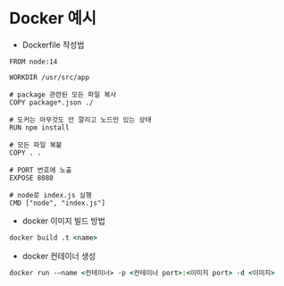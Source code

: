 # Docker 예시

- Dockerfile 작성법

```docker
FROM node:14

WORKDIR /usr/src/app

# package 관련된 모든 파일 복사
COPY package*.json ./

# 도커는 아무것도 안 깔리고 노드만 있는 상태
RUN npm install

# 모든 파일 복붙
COPY . .

# PORT 번호에 노출
EXPOSE 8080

# node로 index.js 실행
CMD ["node", "index.js"]
```

- docker 이미지 빌드 방법

```cmd
docker build .t <name>
```

- docker 컨테이너 생성

```cmd
docker run -—name <컨테이너> -p <컨테이너 port>:<이미지 port> -d <이미지>
```
